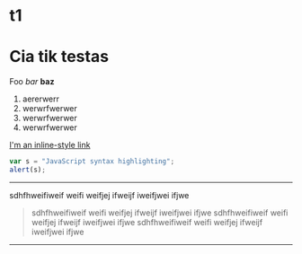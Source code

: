 # t1

# Cia tik testas


Foo *bar* **baz**

1. aererwerr
2. werwrfwerwer
3. werwrfwerwer
4. werwrfwerwer


[I'm an inline-style link](https://www.google.com)
```javascript
var s = "JavaScript syntax highlighting";
alert(s);
```

___
sdhfhweifiweif weifi weifjej ifweijf iweifjwei ifjwe
> sdhfhweifiweif weifi weifjej ifweijf iweifjwei ifjwe
> sdhfhweifiweif weifi weifjej ifweijf iweifjwei ifjwe
sdhfhweifiweif weifi weifjej ifweijf iweifjwei ifjwe
___
